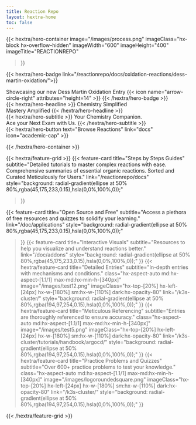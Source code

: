 ```yaml
---
title: Reaction Repo
layout: hextra-home
toc: false
---
```

<style>
  body {
  background-size: cover;
  background-repeat: no-repeat;
  background-attachment: fixed;
  background-position: center;
}

/* Light mode background */
@media (prefers-color-scheme: light) {
  body {
    background-image: url('https://chemlord.github.io/reactionrepo/image-test/hexagonlight2.svg');
  }
}

/* Dark mode background */
@media (prefers-color-scheme: dark) {
  body {
    background-image: url('https://chemlord.github.io/reactionrepo/image-test/hexagonlight2.svg');
  }
}

.content-wrapper {
  position: relative;
  z-index: 1;
}

  </style>

{{< hextra/hero-container
  image="/images/process.png"
  imageClass="hx-block hx-overflow-hidden"
  imageWidth="600" imageHeight="400"
  imageTitle="REACTIONREPO"
>}}

{{< hextra/hero-badge link="/reactionrepo/docs/oxidation-reactions/dess-martin-oxidation/">}}
  <div class="hx-w-2 hx-h-2 hx-rounded-full hx-bg-primary-400"></div>
  <span>Showcasing our new Dess Martin Oxidation Entry</span>
  {{< icon name="arrow-circle-right" attributes="height=14" >}}
{{< /hextra/hero-badge >}}

<div class="hx-mt-6 hx-mb-6">
{{< hextra/hero-headline >}}
  Chemistry Simplified&nbsp;<br class="sm:hx-block hx-hidden" />Mastery Amplified
{{< /hextra/hero-headline >}}
</div>

<div class="hx-mb-12">
{{< hextra/hero-subtitle >}}
  Your Chemistry Companion.&nbsp;<br class="sm:hx-block hx-hidden" />Ace your Next Exam with Us.
{{< /hextra/hero-subtitle >}}
</div>

<div class="hx-mb-6">
{{< hextra/hero-button text="Browse Reactions" link="docs" icon="academic-cap" >}}
</div>

{{< /hextra/hero-container >}}

{{< hextra/feature-grid >}}
  {{< feature-card
    title="Steps by Steps Guides"
    subtitle="Detailed tutorials to master complex reactions with ease. Comprehensive summaries of essential organic reactions. Sorted and Curated Meticulously for Users."
    link="/reactionrepo/docs"
    style="background: radial-gradient(ellipse at 50% 80%,rgba(45,175,233,0.15),hsla(0,0%,100%,0));"
  >}}
  
  {{< feature-card
    title="Open Source and Free"
    subtitle="Access a plethora of free resources and quizzes to solidify your learning."
    link="/doc/applications"
    style="background: radial-gradient(ellipse at 50% 80%,rgba(45,175,233,0.15),hsla(0,0%,100%,0));"
  >}}
  {{< feature-card
    title="Interactive Visuals"
    subtitle="Resources to help you visualize and understand reactions better."
    link="/doc/addons"
    style="background: radial-gradient(ellipse at 50% 80%,rgba(45,175,233,0.15),hsla(0,0%,100%,0));"
  >}}
   {{< hextra/feature-card
    title="Detailed Entries"
    subtitle="In-depth entries with mechanisms and conditions."
    class="hx-aspect-auto md:hx-aspect-[1.1/1] max-md:hx-min-h-[340px]"
    image="/images/test12.png"
    imageClass="hx-top-[20%] hx-left-[24px] hx-w-[180%] sm:hx-w-[110%] dark:hx-opacity-80"
    link="/k3s-cluster/"
    style="background: radial-gradient(ellipse at 50% 80%,rgba(194,97,254,0.15),hsla(0,0%,100%,0));"
  >}}
  {{< hextra/feature-card
    title="Meticulous Referencing"
    subtitle="Entries are thoroughly referenced to ensure accuracy."
    class="hx-aspect-auto md:hx-aspect-[1.1/1] max-md:hx-min-h-[340px]"
    image="/images/test5.png"
    imageClass="hx-top-[20%] hx-left-[24px] hx-w-[180%] sm:hx-w-[110%] dark:hx-opacity-80"
    link="/k3s-cluster/tutorials/handbook/argocd/"
    style="background: radial-gradient(ellipse at 50% 80%,rgba(194,97,254,0.15),hsla(0,0%,100%,0));"
  >}}
  {{< hextra/feature-card
    title="Practice Problems and Quizzes"
    subtitle="Over 600+ practice problems to test your knowledge."
    class="hx-aspect-auto md:hx-aspect-[1.1/1] max-md:hx-min-h-[340px]"
    image="/images/logoroundedsquare.png"
    imageClass="hx-top-[20%] hx-left-[24px] hx-w-[180%] sm:hx-w-[110%] dark:hx-opacity-80"
    link="/k3s-cluster/"
    style="background: radial-gradient(ellipse at 50% 80%,rgba(194,97,254,0.15),hsla(0,0%,100%,0));"
  >}}

{{< /hextra/feature-grid >}}









